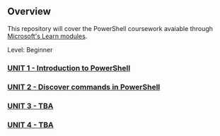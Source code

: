 ## Overview 

This repository will cover the PowerShell coursework avaiable through 
[Microsoft's Learn modules](https://docs.microsoft.com/en-us/learn/browse/?terms=powershell&levels=beginner).

Level: Beginner 

### [UNIT 1 - Introduction to PowerShell](docs/UNIT1.md)

### [UNIT 2 - Discover commands in PowerShell](docs/UNIT2.md)

### [UNIT 3 - TBA](docs/UNIT3.md)

### [UNIT 4 - TBA](docs/UNIT4.md)